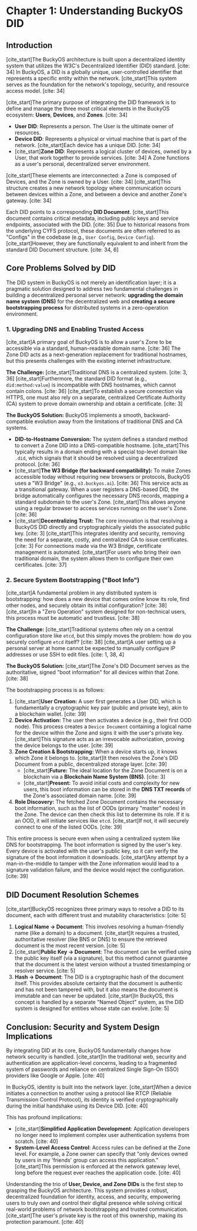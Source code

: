 # Chapter 1: Understanding BuckyOS DID

## Introduction

[cite_start]The BuckyOS architecture is built upon a decentralized identity system that utilizes the W3C's Decentralized Identifier (DID) standard. [cite: 34] In BuckyOS, a DID is a globally unique, user-controlled identifier that represents a specific entity within the network. [cite_start]This system serves as the foundation for the network's topology, security, and resource access model. [cite: 34]

[cite_start]The primary purpose of integrating the DID framework is to define and manage the three most critical elements in the BuckyOS ecosystem: **Users**, **Devices**, and **Zones**. [cite: 34]

* **User DID**: Represents a person. The User is the ultimate owner of resources.
* **Device DID**: Represents a physical or virtual machine that is part of the network. [cite_start]Each device has a unique DID. [cite: 34]
* [cite_start]**Zone DID**: Represents a logical cluster of devices, owned by a User, that work together to provide services. [cite: 34] A Zone functions as a user's personal, decentralized server environment.

[cite_start]These elements are interconnected: a Zone is composed of Devices, and the Zone is owned by a User. [cite: 34] [cite_start]This structure creates a new network topology where communication occurs between devices within a Zone, and between a device and another Zone's gateway. [cite: 34]

Each DID points to a corresponding **DID Document**. [cite_start]This document contains critical metadata, including public keys and service endpoints, associated with the DID. [cite: 35] Due to historical reasons from the underlying CYFS protocol, these documents are often referred to as "Configs" in the codebase (e.g., `User Config`, `Device Config`). [cite_start]However, they are functionally equivalent to and inherit from the standard DID Document structure. [cite: 34, 6]

## Core Problems Solved by DID

The DID system in BuckyOS is not merely an identification layer; it is a pragmatic solution designed to address two fundamental challenges in building a decentralized personal server network: **upgrading the domain name system (DNS)** for the decentralized web and **creating a secure bootstrapping process** for distributed systems in a zero-operation environment.

### 1. Upgrading DNS and Enabling Trusted Access

[cite_start]A primary goal of BuckyOS is to allow a user's Zone to be accessible via a standard, human-readable domain name. [cite: 36] The Zone DID acts as a next-generation replacement for traditional hostnames, but this presents challenges with the existing internet infrastructure.

**The Challenge:**
[cite_start]Traditional DNS is a centralized system. [cite: 3, 36] [cite_start]Furthermore, the standard DID format (e.g., `did:method:value`) is incompatible with DNS hostnames, which cannot contain colons. [cite: 36] [cite_start]To establish a secure connection via HTTPS, one must also rely on a separate, centralized Certificate Authority (CA) system to prove domain ownership and obtain a certificate. [cite: 3]

**The BuckyOS Solution:**
BuckyOS implements a smooth, backward-compatible evolution away from the limitations of traditional DNS and CA systems.

* **DID-to-Hostname Conversion:** The system defines a standard method to convert a Zone DID into a DNS-compatible hostname. [cite_start]This typically results in a domain ending with a special top-level domain like `.did`, which signals that it should be resolved using a decentralized protocol. [cite: 36]
* [cite_start]**The W3 Bridge (for backward compatibility):** To make Zones accessible today without requiring new browsers or protocols, BuckyOS uses a "W3 Bridge" (e.g., `o3.buckyos.ai`). [cite: 36] This service acts as a transitional gateway. When a user registers a DNS-based DID, the bridge automatically configures the necessary DNS records, mapping a standard subdomain to the user's Zone. [cite_start]This allows anyone using a regular browser to access services running on the user's Zone. [cite: 36]
* [cite_start]**Decentralizing Trust:** The core innovation is that resolving a BuckyOS DID directly and cryptographically yields the associated public key. [cite: 3] [cite_start]This integrates identity and security, removing the need for a separate, costly, and centralized CA to issue certificates. [cite: 3] For connections made via the W3 Bridge, certificate management is automated. [cite_start]For users who bring their own traditional domain, the system allows them to configure their own certificates. [cite: 37]

### 2. Secure System Bootstrapping ("Boot Info")

[cite_start]A fundamental problem in any distributed system is bootstrapping: how does a new device that comes online know its role, find other nodes, and securely obtain its initial configuration? [cite: 38] [cite_start]In a "Zero Operation" system designed for non-technical users, this process must be automatic and trustless. [cite: 38]

**The Challenge:**
[cite_start]Traditional systems often rely on a central configuration store like `etcd`, but this simply moves the problem: how do you securely configure `etcd` itself? [cite: 38] [cite_start]A user setting up a personal server at home cannot be expected to manually configure IP addresses or use SSH to edit files. [cite: 1, 38, 4]

**The BuckyOS Solution:**
[cite_start]The Zone's DID Document serves as the authoritative, signed "boot information" for all devices within that Zone. [cite: 38]

The bootstrapping process is as follows:
1.  [cite_start]**User Creation:** A user first generates a User DID, which is fundamentally a cryptographic key pair (public and private key), akin to a blockchain wallet. [cite: 39]
2.  **Device Activation:** The user then activates a device (e.g., their first OOD node). This process creates a `Device Document` containing a logical name for the device within the Zone and signs it with the user's private key. [cite_start]This signature acts as an irrevocable authorization, proving the device belongs to the user. [cite: 39]
3.  **Zone Creation & Bootstrapping:** When a device starts up, it knows which Zone it belongs to. [cite_start]It then resolves the Zone's DID Document from a public, decentralized storage layer. [cite: 39]
    * [cite_start]**Future:** The ideal location for the Zone Document is on a blockchain via a **Blockchain Name System (BNS)**. [cite: 3]
    * [cite_start]**Present:** To avoid initial costs and complexity for new users, this boot information can be stored in the **DNS TXT records** of the Zone's associated domain name. [cite: 39]
4.  **Role Discovery:** The fetched Zone Document contains the necessary boot information, such as the list of OODs (primary "master" nodes) in the Zone. The device can then check this list to determine its role. If it is an OOD, it will initiate services like `etcd`. [cite_start]If not, it will securely connect to one of the listed OODs. [cite: 39]

This entire process is secure even when using a centralized system like DNS for bootstrapping. The boot information is signed by the user's key. Every device is activated with the user's public key, so it can verify the signature of the boot information it downloads. [cite_start]Any attempt by a man-in-the-middle to tamper with the Zone information would lead to a signature validation failure, and the device would reject the configuration. [cite: 39]

## DID Document Resolution Schemes

[cite_start]BuckyOS recognizes three primary ways to resolve a DID to its document, each with different trust and mutability characteristics: [cite: 5]

1.  **Logical Name -> Document**: This involves resolving a human-friendly name (like a domain) to a document. [cite_start]It requires a trusted, authoritative resolver (like BNS or DNS) to ensure the retrieved document is the most recent version. [cite: 5]
2.  [cite_start]**Public Key -> Document**: The document can be verified using the public key itself (via a signature), but this method cannot guarantee that the document is the latest version without a trusted timestamping or resolver service. [cite: 5]
3.  **Hash -> Document**: The DID is a cryptographic hash of the document itself. This provides absolute certainty that the document is authentic and has not been tampered with, but it also means the document is immutable and can never be updated. [cite_start]In BuckyOS, this concept is handled by a separate "Named Object" system, as the DID system is designed for entities whose state can evolve. [cite: 5]

## Conclusion: Security and System Design Implications

By integrating DID at its core, BuckyOS fundamentally changes how network security is handled. [cite_start]In the traditional web, security and authentication are application-level concerns, leading to a fragmented system of passwords and reliance on centralized Single Sign-On (SSO) providers like Google or Apple. [cite: 40]

In BuckyOS, identity is built into the network layer. [cite_start]When a device initiates a connection to another using a protocol like RTCP (Reliable Transmission Control Protocol), its identity is verified cryptographically during the initial handshake using its Device DID. [cite: 40]

This has profound implications:
* [cite_start]**Simplified Application Development**: Application developers no longer need to implement complex user authentication systems from scratch. [cite: 40]
* **System-Level Access Control**: Access rules can be defined at the Zone level. For example, a Zone owner can specify that "only devices owned by users in my 'friends' group can access this application." [cite_start]This permission is enforced at the network gateway level, long before the request ever reaches the application code. [cite: 40]

Understanding the trio of **User, Device, and Zone DIDs** is the first step to grasping the BuckyOS architecture. This system provides a robust, decentralized foundation for identity, access, and security, empowering users to truly own and control their digital presence while solving critical real-world problems of network bootstrapping and trusted communication. [cite_start]The user's private key is the root of this ownership, making its protection paramount. [cite: 40]